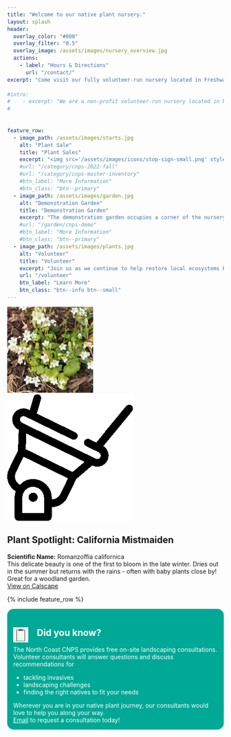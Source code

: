 ```yaml
---
title: "Welcome to our native plant nursery."
layout: splash
header:
  overlay_color: "#000"
  overlay_filter: "0.5"
  overlay_image: /assets/images/nursery_overview.jpg
  actions:
    - label: "Hours & Directions"
      url: "/contact/"
excerpt: "Come visit our fully volunteer-run nursery located in Freshwater Farms Reserve in Eureka, CA. We grow over 100 species of Pacific Northwest and California native plants. Our nursery has been supplying this region with beautiful native plants since 2015."

#intro: 
#    - excerpt: "We are a non-profit volunteer-run nursery located in beautiful Freshwater Farms Reserve in Eureka, CA." 
#


feature_row:
  - image_path: /assets/images/starts.jpg
    alt: "Plant Sale"
    title: "Plant Sales"
    excerpt: "<img src='/assets/images/icons/stop-sign-small.png' style='float:left; margin-right: 5px;' />Hang tight! Plant sales are on hold as we gear up for our Spring sale, May 6th  & May 7th, 2023.<br/><br/>Pricing (unless otherwise marked): <br/>4 inch pot: $5.00<br/> 1-gallon pot: $10.00 - $12.00"
    #url: "/category/cnps-2022-fall"
    #url: "/category/cnps-master-inventory"
    #btn_label: "More Information"
    #btn_class: "btn--primary"
  - image_path: /assets/images/garden.jpg
    alt: "Demonstration Garden"
    title: "Demonstration Garden"
    excerpt: "The demonstration garden occupies a corner of the nursery and is a valuable example of what homeowners can accomplish on a small suburban lot."
    #url: "/garden/cnps-demo"
    #btn_label: "More Information"
    #btn_class: "btn--primary"
  - image_path: /assets/images/plants.jpg
    alt: "Volunteer"
    title: "Volunteer"
    excerpt: "Join us as we continue to help restore local ecosystems by providing affordable native plants for the home gardener."
    url: "/volunteer"
    btn_label: "Learn More"
    btn_class: "btn--info btn--small"
---
```

<!-- TODO Make this into a template -->
<div class="plant_spotlight">
    <img class="plant align-left" src="/assets/images/plants/romanzoffia_californica.jpg">
    <div>
        <img class="spotlight" src="/assets/images/icons/spotlight.png" />
        <h2>
            Plant Spotlight: <span>California Mistmaiden</span>
        </h2>
        <div class="info">
            <div class="scientific_name">
                <b>Scientific Name:</b> Romanzoffia californica
            </div>
            <div class="description">
                This delicate beauty is one of the first to bloom in the late winter. Dries out in the summer but returns with the rains - often with baby plants close by! Great for a woodland garden.
            </div>
            <a class="btn--inverse btn" href="https://calscape.org/Romanzoffia-californica-()">View on Calscape</a>
        </div>
    </div>
    <div class="clear"></div>
</div>

{% include feature_row %}

<div class="consultations" style="margin-bottom: 2em; background-color: #00A896; padding: 1em; border-radius: 15px; color: #FFF">
    <div>
        <img src="/assets/images/icons/clipboard.png" style="height: 35px; float: left; margin-right: 20px;">
        <div>
            <h2>
                Did you know?
            </h2>
            The North Coast CNPS provides free on-site landscaping consultations. 
            Volunteer consultants will answer questions and discuss recommendations for
            <ul>
                <li>tackling invasives</li>
                <li>landscaping challenges</li>
                <li>finding the right natives to fit your needs</li>
            </ul>
            Wherever you are in your native plant journey, our consultants would love to help you along your way.
            <br/><a style="color:#FFF" href="mailto:nc.cnps.consult@gmail.com">Email</a> to request a consultation today!
        </div>
    </div>
    <div style="clear:both"></div>
</div>
